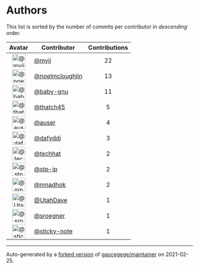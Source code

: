 # Authors

This list is sorted by the number of commits per contributor in _descending_ order.

Avatar|Contributor|Contributions
:-:|---|:-:
<img class='float-left rounded-1' src='https://avatars.githubusercontent.com/u/10231489?v=4' width='36' height='36' alt='@myii'>|[@myii](https://github.com/myii)|22
<img class='float-left rounded-1' src='https://avatars.githubusercontent.com/u/13322818?v=4' width='36' height='36' alt='@noelmcloughlin'>|[@noelmcloughlin](https://github.com/noelmcloughlin)|13
<img class='float-left rounded-1' src='https://avatars.githubusercontent.com/u/1233212?v=4' width='36' height='36' alt='@baby-gnu'>|[@baby-gnu](https://github.com/baby-gnu)|11
<img class='float-left rounded-1' src='https://avatars.githubusercontent.com/u/507599?v=4' width='36' height='36' alt='@thatch45'>|[@thatch45](https://github.com/thatch45)|5
<img class='float-left rounded-1' src='https://avatars.githubusercontent.com/u/529?v=4' width='36' height='36' alt='@auser'>|[@auser](https://github.com/auser)|4
<img class='float-left rounded-1' src='https://avatars.githubusercontent.com/u/4195158?v=4' width='36' height='36' alt='@dafyddj'>|[@dafyddj](https://github.com/dafyddj)|3
<img class='float-left rounded-1' src='https://avatars.githubusercontent.com/u/287147?v=4' width='36' height='36' alt='@techhat'>|[@techhat](https://github.com/techhat)|2
<img class='float-left rounded-1' src='https://avatars.githubusercontent.com/u/3768412?v=4' width='36' height='36' alt='@stp-ip'>|[@stp-ip](https://github.com/stp-ip)|2
<img class='float-left rounded-1' src='https://avatars.githubusercontent.com/u/3374962?v=4' width='36' height='36' alt='@nmadhok'>|[@nmadhok](https://github.com/nmadhok)|2
<img class='float-left rounded-1' src='https://avatars.githubusercontent.com/u/306240?v=4' width='36' height='36' alt='@UtahDave'>|[@UtahDave](https://github.com/UtahDave)|1
<img class='float-left rounded-1' src='https://avatars.githubusercontent.com/u/22272?v=4' width='36' height='36' alt='@sroegner'>|[@sroegner](https://github.com/sroegner)|1
<img class='float-left rounded-1' src='https://avatars.githubusercontent.com/u/46799934?v=4' width='36' height='36' alt='@sticky-note'>|[@sticky-note](https://github.com/sticky-note)|1

---

Auto-generated by a [forked version](https://github.com/myii/maintainer) of [gaocegege/maintainer](https://github.com/gaocegege/maintainer) on 2021-02-25.
